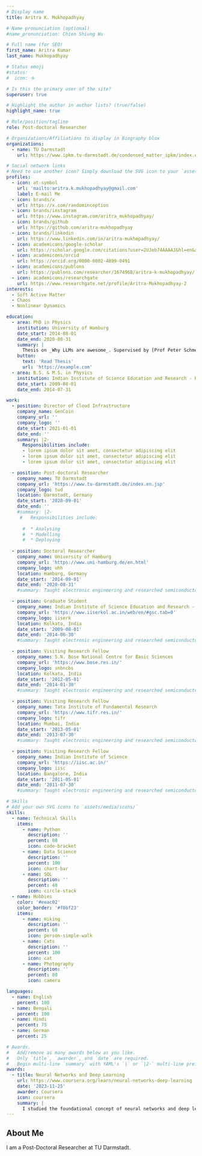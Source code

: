```yaml
---
# Display name
title: Aritra K. Mukhopadhyay

# Name pronunciation (optional)
#name_pronunciation: Chien Shiung Wu

# Full name (for SEO)
first_name: Aritra Kumar
last_name: Mukhopadhyay

# Status emoji
#status:
#  icon: ☕️

# Is this the primary user of the site?
superuser: true

# Highlight the author in author lists? (true/false)
highlight_name: true

# Role/position/tagline
role: Post-doctoral Researcher

# Organizations/Affiliations to display in Biography blox
organizations:
  - name: TU Darmstadt
    url: https://www.ipkm.tu-darmstadt.de/condensed_matter_ipkm/index.en.jsp

# Social network links
# Need to use another icon? Simply download the SVG icon to your `assets/media/icons/` folder.
profiles:
  - icon: at-symbol
    url: 'mailto:aritra.k.mukhopadhyay@gmail.com'
    label: E-mail Me
  - icon: brands/x
    url: https://x.com/randominception
  - icon: brands/instagram
    url: https://www.instagram.com/aritra_mukhopadhyay/
  - icon: brands/github
    url: https://github.com/aritra-mukhopadhyay
  - icon: brands/linkedin
    url: https://www.linkedin.com/in/aritra-mukhopadhyay/
  - icon: academicons/google-scholar
    url: https://scholar.google.com/citations?user=2UJeb74AAAAJ&hl=en&authuser=1
  - icon: academicons/orcid
    url: https://orcid.org/0000-0002-4899-0491
  - icon: academicons/publons
    url: https://publons.com/researcher/1674968/aritra-k-mukhopadhyay/
  - icon: academicons/researchgate
    url: https://www.researchgate.net/profile/Aritra-Mukhopadhyay-2
interests:
  - Soft Active Matter
  - Chaos
  - Nonlinear Dynamics

education:
  - area: PhD in Physics
    institution: University of Hamburg
    date_start: 2014-08-01
    date_end: 2020-08-31
    summary: |
      Thesis on _Why LLMs are awesome_. Supervised by [Prof Peter Schmelcher](https://www.physik.uni-hamburg.de/en/iqp/schmelcher/personen/schmelcher.html).
    button:
      text: 'Read Thesis'
      url: 'https://example.com'
  - area: B.S. & M.S. in Physics
    institution: Indian Institute of Science Education and Research - Kolkata
    date_start: 2009-08-01
    date_end: 2014-07-31

work:
  - position: Director of Cloud Infrastructure
    company_name: GenCoin
    company_url: ''
    company_logo: ''
    date_start: 2021-01-01
    date_end: ''
    summary: |2-
      Responsibilities include:
      - lorem ipsum dolor sit amet, consectetur adipiscing elit
      - lorem ipsum dolor sit amet, consectetur adipiscing elit
      - lorem ipsum dolor sit amet, consectetur adipiscing elit

  - position: Post-doctoral Researcher
    company_name: TU Darmstadt
    company_url: 'https://www.tu-darmstadt.de/index.en.jsp'
    company_logo: tud
    location: Darmstadt, Germany
    date_start: '2020-09-01'
    date_end: ''
    #summary: |2-
     #   Responsibilities include:
        
      #  * Analysing
      #  * Modelling
      #  * Deploying
        
  - position: Doctoral Researcher
    company_name: University of Hamburg
    company_url: 'https://www.uni-hamburg.de/en.html'
    company_logo: uhh
    location: Hamburg, Germany
    date_start: '2014-09-01'
    date_end: '2020-08-31'
    #summary: Taught electronic engineering and researched semiconductor physics.

  - position: Graduate Student
    company_name: Indian Institute of Science Education and Research - Kolkata
    company_url: 'https://www.iiserkol.ac.in/web/en/#gsc.tab=0'
    company_logo: iiserk
    location: Kolkata, India
    date_start: '2009-08-01'
    date_end: '2014-06-30'
    #summary: Taught electronic engineering and researched semiconductor physics. 

  - position: Visiting Research Fellow
    company_name: S.N. Bose National Centre for Basic Sciences
    company_url: 'https://www.bose.res.in/'
    company_logo: snbncbs
    location: Kolkata, India
    date_start: '2012-05-01'
    date_end: '2014-01-30'
    #summary: Taught electronic engineering and researched semiconductor physics. 

  - position: Visiting Research Fellow
    company_name: Tata Institute of Fundamental Research
    company_url: 'https://www.tifr.res.in/'
    company_logo: tifr
    location: Mumbai, India
    date_start: '2013-05-01'
    date_end: '2013-07-30'
    #summary: Taught electronic engineering and researched semiconductor physics.

  - position: Visiting Research Fellow
    company_name: Indian Institute of Science
    company_url: 'https://iisc.ac.in/'
    company_logo: iisc
    location: Bangalore, India
    date_start: '2011-05-01'
    date_end: '2011-07-30'
    #summary: Taught electronic engineering and researched semiconductor physics.

# Skills
# Add your own SVG icons to `assets/media/icons/`
skills:
  - name: Technical Skills
    items:
      - name: Python
        description: ''
        percent: 80
        icon: code-bracket
      - name: Data Science
        description: ''
        percent: 100
        icon: chart-bar
      - name: SQL
        description: ''
        percent: 40
        icon: circle-stack
  - name: Hobbies
    color: '#eeac02'
    color_border: '#f0bf23'
    items:
      - name: Hiking
        description: ''
        percent: 60
        icon: person-simple-walk
      - name: Cats
        description: ''
        percent: 100
        icon: cat
      - name: Photography
        description: ''
        percent: 80
        icon: camera

languages:
  - name: English
    percent: 100
  - name: Bengali
    percent: 100
  - name: Hindi
    percent: 75
  - name: German
    percent: 25

# Awards.
#   Add/remove as many awards below as you like.
#   Only `title`, `awarder`, and `date` are required.
#   Begin multi-line `summary` with YAML's `|` or `|2-` multi-line prefix and indent 2 spaces below.
awards:
  - title: Neural Networks and Deep Learning
    url: https://www.coursera.org/learn/neural-networks-deep-learning
    date: '2023-11-25'
    awarder: Coursera
    icon: coursera
    summary: |
      I studied the foundational concept of neural networks and deep learning. By the end, I was familiar with the significant technological trends driving the rise of deep learning; build, train, and apply fully connected deep neural networks; implement efficient (vectorized) neural networks; identify key parameters in a neural network’s architecture; and apply deep learning to your own applications.
---
```


## About Me

I am a Post-Doctoral Researcher at TU Darmstadt.
